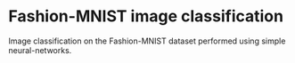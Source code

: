 # Fashion-MNIST image classification

Image classification on the Fashion-MNIST dataset performed using simple neural-networks.
